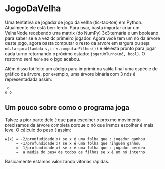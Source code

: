 JogoDaVelha
===========
Uma tentativa de jogador de jogo da velha (tic-tac-toe) em Python.
Atualmente ele está bem lerdo. Para usar, basta importar criar um VelhaNode
recebendo uma matrix (do NumPy) 3x3 ternária e um booleano para saber se é a vez do primeiro
jogador.
Agora você tem um nó da árvore deste jogo, agora basta computar o resto da árvore em largura
ou seja `nó.largura(lambda v,i: v.computarFilhos())` e ele está pronto para jogar cada turno
retornando o próximo estado: `jogarUmTurno(nó, bool)`. O restorno será `None` se o jogo acabou.  

Além disso foi feito um código para imprimir na saída final uma espécie de gráfico da árvore,
por exemplo, uma árvore binária com 3 nós é representadada assim:
```
 o
o o
```

Um pouco sobre como o programa joga
-----------------------------------
Talvez a pior parte dele é que para escolher o próximo movimento precisamos da árvore completa
porque o nó que iremos escolher é mais leve. O cálculo do peso é assim:
```
w(x) = -2/pronfudidade(x) se x é uma folha que o jogador ganhou
     = -1/profundidade(x) se x é uma folha que ninguém ganhou
     =  1/profundidade(x) se x é uma folha que o jogador perdeu
     =  a média do peso de todos os filhos se x é um nó interno
```
Basicamente estamos valorizando vitórias rápidas.
